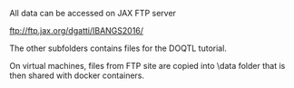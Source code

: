 All data can be accessed on JAX FTP server

ftp://ftp.jax.org/dgatti/IBANGS2016/

The other subfolders contains files for the DOQTL  tutorial.

On virtual machines, files from FTP site are copied into \data folder that is then shared with docker containers. 
